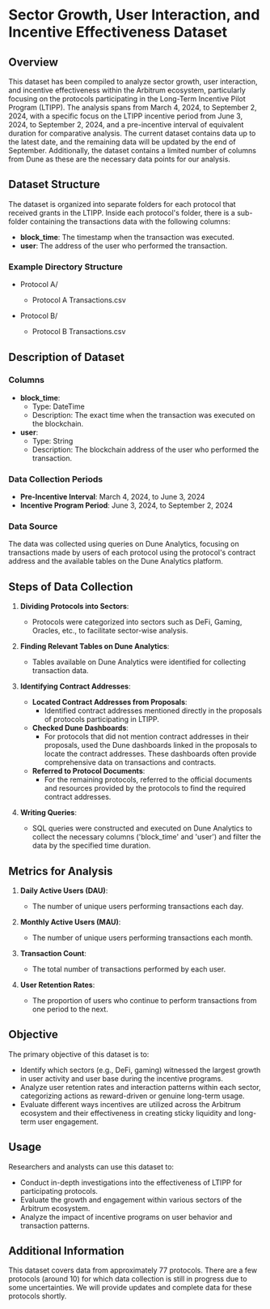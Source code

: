 # Sector Growth, User Interaction, and Incentive Effectiveness Dataset

## Overview
This dataset has been compiled to analyze sector growth, user interaction, and incentive effectiveness within the Arbitrum ecosystem, particularly focusing on the protocols participating in the Long-Term Incentive Pilot Program (LTIPP). The analysis spans from March 4, 2024, to September 2, 2024, with a specific focus on the LTIPP incentive period from June 3, 2024, to September 2, 2024, and a pre-incentive interval of equivalent duration for comparative analysis. The current dataset contains data up to the latest date, and the remaining data will be updated by the end of September. Additionally, the dataset contains a limited number of columns from Dune as these are the necessary data points for our analysis.

## Dataset Structure
The dataset is organized into separate folders for each protocol that received grants in the LTIPP. Inside each protocol's folder, there is a sub-folder containing the transactions data with the following columns:

- **block_time**: The timestamp when the transaction was executed.
- **user**: The address of the user who performed the transaction.

### Example Directory Structure

- Protocol A/
    - Protocol A Transactions.csv

- Protocol B/
    - Protocol B Transactions.csv

## Description of Dataset

### Columns

- **block_time**:
  - Type: DateTime
  - Description: The exact time when the transaction was executed on the blockchain.
- **user**:
  - Type: String
  - Description: The blockchain address of the user who performed the transaction.

### Data Collection Periods

- **Pre-Incentive Interval**: March 4, 2024, to June 3, 2024
- **Incentive Program Period**: June 3, 2024, to September 2, 2024

### Data Source

The data was collected using queries on Dune Analytics, focusing on transactions made by users of each protocol using the protocol's contract address and the available tables on the Dune Analytics platform. 

## Steps of Data Collection

1. **Dividing Protocols into Sectors**: 
   - Protocols were categorized into sectors such as DeFi, Gaming, Oracles, etc., to facilitate sector-wise analysis.

2. **Finding Relevant Tables on Dune Analytics**: 
   - Tables available on Dune Analytics were identified for collecting transaction data.

3. **Identifying Contract Addresses**: 
   - **Located Contract Addresses from Proposals**:
     - Identified contract addresses mentioned directly in the proposals of protocols participating in LTIPP.
   - **Checked Dune Dashboards**:
     - For protocols that did not mention contract addresses in their proposals, used the Dune dashboards linked in the proposals to locate the contract addresses. These dashboards often provide comprehensive data on transactions and contracts.
   - **Referred to Protocol Documents**:
     - For the remaining protocols, referred to the official documents and resources provided by the protocols to find the required contract addresses.

4. **Writing Queries**: 
   - SQL queries were constructed and executed on Dune Analytics to collect the necessary columns ('block_time' and 'user') and filter the data by the specified time duration.

## Metrics for Analysis

1. **Daily Active Users (DAU)**: 
   - The number of unique users performing transactions each day.

2. **Monthly Active Users (MAU)**: 
   - The number of unique users performing transactions each month.

3. **Transaction Count**: 
   - The total number of transactions performed by each user.

4. **User Retention Rates**: 
   - The proportion of users who continue to perform transactions from one period to the next.

## Objective

The primary objective of this dataset is to:

- Identify which sectors (e.g., DeFi, gaming) witnessed the largest growth in user activity and user base during the incentive programs.
- Analyze user retention rates and interaction patterns within each sector, categorizing actions as reward-driven or genuine long-term usage.
- Evaluate different ways incentives are utilized across the Arbitrum ecosystem and their effectiveness in creating sticky liquidity and long-term user engagement.

## Usage

Researchers and analysts can use this dataset to:

- Conduct in-depth investigations into the effectiveness of LTIPP for participating protocols.
- Evaluate the growth and engagement within various sectors of the Arbitrum ecosystem.
- Analyze the impact of incentive programs on user behavior and transaction patterns.

## Additional Information

This dataset covers data from approximately 77 protocols. There are a few protocols (around 10) for which data collection is still in progress due to some uncertainties. We will provide updates and complete data for these protocols shortly.
